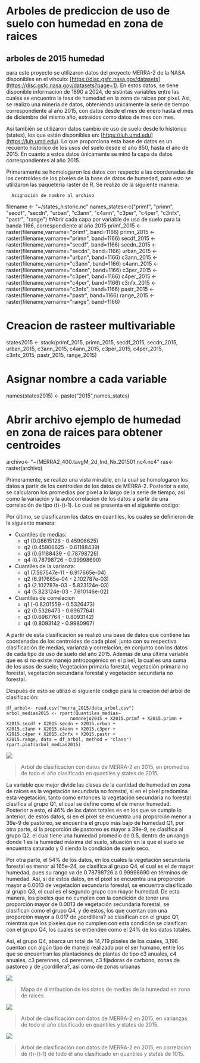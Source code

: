 # Arboles de prediccion de uso de suelo con humedad en zona de raices 

## arboles de 2015 humedad

para este proyecto se utilizaron datos del proyecto MERRA-2 de la NASA disponibles en el vínculo: [https://disc.gsfc.nasa.gov/datasets](https://disc.gsfc.nasa.gov/datasets?page=1). En estos datos, se tiene disponible informacion de 1890 a 2024, de sistintas variables entre las cuales se encuentra la tasa de humedad en la zona de raices por pixel. Asi, se realizo una mineria de datos, obteniendo unicamente la serie de tiempo correspondiente al año 2015, con datos desde el mes de enero hasta el mes de diciembre del mismo año, extraídos como datos de mes con mes. 

Así también se utilizaron datos cambio de uso de suelo desde lo histórico (states), los que están disponibles en: [https://luh.umd.edu](https://luh.umd.edu). Lo que proporciona esta base de datos es un recuento historico de los usos del suelo desde el año 850, hasta el año de 2015. En cuanto a estos datos únicamente se minó la capa de datos correspondientes al año 2015.

Primeramente se homologaron los datos con respecto a las coordenadas de los centroides de los pixeles de la base de datos de humedad, para esto se utilizaron las paqueteria raster de R. Se realizo de la siguiente manera:

      Asignación de nombre al archivo
   filename <- "~/states_historic.nc" 
   names_states<-c("primf", "primn", "secdf", "secdn", "urban", "c3ann", "c4ann", "c3per", "c4per", "c3nfx", "pastr", "range")
   #Abrir cada capa por variable de uso de suelo para la banda 1166, correspondiente al año 2015
   primf_2015 <- raster(filename,varname="primf", band=1166)
   primn_2015 <- raster(filename,varname="primn", band=1166)
   secdf_2015 <- raster(filename,varname="secdf", band=1166) 
   secdn_2015 <- raster(filename,varname="secdn", band=1166)
   urban_2015 <- raster(filename,varname="urban", band=1166) 
   c3ann_2015 <- raster(filename,varname="c3ann", band=1166) 
   c4ann_2015 <- raster(filename,varname="c4ann", band=1166) 
   c3per_2015 <- raster(filename,varname="c3per", band=1166) 
   c4per_2015 <- raster(filename,varname="c4per", band=1166) 
   c3nfx_2015 <- raster(filename,varname="c3nfx", band=1166) 
   pastr_2015 <- raster(filename,varname="pastr", band=1166) 
   range_2015 <- raster(filename,varname="range", band=1166) 
   
   # Creacion de rasteer multivariable
   states2015 <- stack(primf_2015, primn_2015, secdf_2015, secdn_2015,             urban_2015, c3ann_2015, c4ann_2015, c3per_2015, c4per_2015, c3nfx_2015,         pastr_2015, range_2015)
   # Asignar nombre a cada variable
   names(states2015) <- paste("2015",names_states)
   
   # Abrir archivo ejemplo de humedad en zona de raices para obtener centroides
   archivo<- "~/MERRA2_400.tavgM_2d_lnd_Nx.201501.nc4.nc4"
   ras<- raster(archivo)


Primeramente, se realizo una vista minable, en la cual se homologaron los datos a partir de los centroides de los datos de MERRA-2. Posterior a esto, se calcularon los promedios por pixel a lo largo de la serie de tiempo, así como la variación y la autocorrelación de los datos a partir de una correlación de tipo (t)-(t-1). Lo cual se presenta en el siguiente codigo: 





Por último, se clasificaron los datos en cuantiles, los cuales se definieron de la siguiente manera: 
- Cuantiles de medias:
    - q1 (0.08615126 - 0.45906625)
    - q2 (0.45906625 - 0.61188439)
    - q3 (0.61188439 - 0.78798726)
    - q4 (0.78798726 - 0.99998690)
- Cuantiles de la varianza:
    - q1 (7.567547e-11 - 6.917665e-04)
    - q2 (6.917665e-04 - 2.102787e-03)
    - q3 (2.102787e-03 - 5.823124e-03)
    - q4 (5.823124e-03 - 7.610146e-02)
- Cuantiles de correlacion
    - q1 (-0.8201559 - 0.5326473)
    - q2 (0.5326473 - 0.6967764)
    - q3 (0.6967764 - 0.8093142)
    - q4 (0.8093142 - 0.9980967)
 
A partir de esta clasificación se realizó una base de datos que contiene las coordenadas de los centroides de cada pixel, junto con su respectiva clasificación de medias, varianza y correlación, en conjunto con los datos de cada tipo de uso de suelo del año 2015. Además de una última variable que es si no existe manejo antropogénico en el pixel, la cual es una suma de los usos de suelo; Vegetación primaria forestal, vegetación primaria no forestal, vegetación secundaria forestal y vegetación secundaria no forestal.  

Después de esto se utilizó el siguiente código para la creación del árbol de clasificación:
   
    df_arbol<- read.csv("merra_2015/data_arbol.csv")
    arbol_medias2015 <- rpart(Quantiles_medias~ 
                            nomanejo2015 + X2015.primf + X2015.primn +                                      X2015.secdf + X2015.secdn + X2015.urban +                                       X2015.c3ann + X2015.c4ann + X2015.c3per +                                       X2015.c4per + X2015.c3nfx + X2015.pastr +                                       X2015.range, data = df_arbol, method = "class")
    rpart.plot(arbol_medias2015)
        
![](https://github.com/marianalara8/Servicio-Social/blob/main/Arbol_medias2015.png)

> Arbol de clasificacion con datos de MERRA-2 en 2015, en promedios de todo el año clasificado en quantiles y states de 2015.

La variable que mejor divide las clases de la cantidad de humedad en zona de raíces es la vegetación secundaria no forestal, si en el píxel predomina esta vegetación, tanto como entonces la vegetación secundaria no forestal clasifica al grupo Q1, el cual se define como el de menor humedad. Posterior a esto, el 46% de los datos totales es en los que se cumple lo anterior, de estos datos, si en el pixel se encuentra una proporción menor a 39e-9 de pastoreo, se encuentra el grupo más bajo de humedad Q1, por otra parte, si la proporción de pastoreo es mayor a 39e-9, se clasifica al grupo Q2, el cual tiene una humedad promedio de 0.5, dentro de un rango donde 1 es la humedad máxima del suelo, situación en la que el suelo se encuentra saturado y 0 siendo la condición de suelo seco. 

Por otra parte, el 54% de los datos, en los cuales la vegetación secundaria forestal es menor al 165e-24, se clasifica al grupo Q4, el cual es el de mayor humedad, pues su rango va de 0.78798726 a 0.99998690 en términos de humedad. Así, si de estos datos, en el píxel se encuentra una proporción mayor a 0.0013 de vegetación secundaria forestal, se encuentra clasificado al grupo Q3, el cual es el segundo grupo con mayor humedad. De esta manera, los pixeles que no cumplen con la condición de tener una proporción mayor de 0.0013 de vegetación secundaria forestal, se clasifican como el grupo Q4, y de estos, los que cuentan con una proporción mayor a 0.017 de ¿cordillera? se clasifican con el grupo Q1, mientras que los pixeles que no cumplen con esta condición se clasifican con el grupo Q4, los cuales se entienden como el 24% de los datos totales. 

Así, el grupo Q4, abarca un total de 14,719 pixeles de los cuales, 3,196 cuentan con algún tipo de manejo realizado por el ser humano, entre los que se encuentran las plantaciones de plantas de tipo c3 anuales, c4 anuales, c3 perennes, c4 perennes, c3 fijadoras de carbono, zonas de pastoreo y de ¿cordillera?, así como de zonas urbanas


![](https://github.com/marianalara8/Servicio-Social/blob/main/imagen_2024-06-06_023113723.png)
> Mapa de distribucion de los datos de medias de la humedad en zona de raices

![](https://github.com/marianalara8/Servicio-Social/blob/main/Arbol_varianzas2015.png)

> Arbol de clasificación con datos de MERRA-2 en 2015, en varianzas de todo el año clasificado en quantiles y states de 2015.


![](https://github.com/marianalara8/Servicio-Social/blob/main/Arbol_correlacion2015.png)

> Arbol de clasificación con datos de MERRA-2 en 2015, en correlacion de (t)-(t-1) de todo el año clasificado en quantiles y states de 1015.



